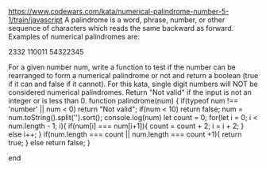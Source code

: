 https://www.codewars.com/kata/numerical-palindrome-number-5-1/train/javascript
A palindrome is a word, phrase, number, or other sequence of characters which reads the same backward as forward. Examples of numerical palindromes are:

2332 
110011 
54322345

For a given number num, write a function to test if the number can be rearranged to form a numerical palindrome or not and return a boolean (true if it can and false if it cannot). For this kata, single digit numbers will NOT be considered numerical palindromes.
Return "Not valid" if the input is not an integer or is less than 0.
function palindrome(num) { 
  if(typeof num !== 'number' || num < 0) return "Not valid";
  if(num < 10) return false;
  num = num.toString().split('').sort();
  console.log(num)
  let count = 0;
  for(let i = 0; i < num.length - 1; i){
    if(num[i] === num[i+1]){
      count = count + 2;
      i = i + 2;
    } else i++;
  }
    if(num.length === count || num.length === count +1){
      return true;
    } else return false;
}

end